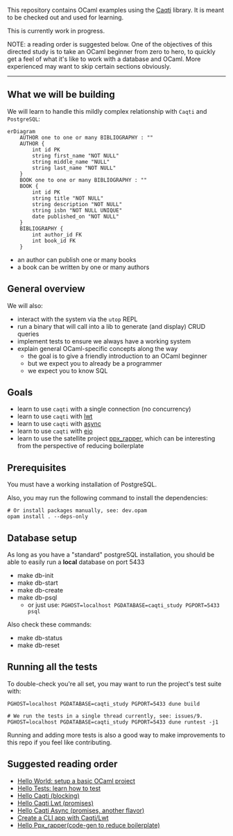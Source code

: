 This repository contains OCaml examples using the [Caqti][] library.  It is
meant to be checked out and used for learning.

This is currently work in progress.

NOTE: a reading order is suggested below. One of the objectives of this directed study is to take an OCaml beginner from zero to hero, to quickly get a feel of what it's like to work with a database and OCaml. More experienced may want to skip certain sections obviously.

[Caqti]: https://github.com/paurkedal/ocaml-caqti/

---

## What we will be building

We will learn to handle this mildly complex relationship with `Caqti` and `PostgreSQL`:

```mermaid
erDiagram
    AUTHOR one to one or many BIBLIOGRAPHY : ""
    AUTHOR {
        int id PK
        string first_name "NOT NULL"
        string middle_name "NULL"
        string last_name "NOT NULL"
    }
    BOOK one to one or many BIBLIOGRAPHY : ""
    BOOK {
        int id PK
        string title "NOT NULL"
        string description "NOT NULL"
        string isbn "NOT NULL UNIQUE"
        date published_on "NOT NULL"
    }
    BIBLIOGRAPHY {
        int author_id FK
        int book_id FK
    }
```

- an author can publish one or many books
- a book can be written by one or many authors


## General overview

We will also:

- interact with the system via the `utop` REPL
- run a binary that will call into a lib to generate (and display) CRUD queries
- implement tests to ensure we always have a working system
- explain general OCaml-specific concepts along the way
  - the goal is to give a friendly introduction to an OCaml beginner
  - but we expect you to already be a programmer
  - we expect you to know SQL


## Goals

- learn to use `caqti` with a single connection (no concurrency)
- learn to use `caqti` with [lwt](https://github.com/ocsigen/lwt)
- learn to use `caqti` with [async](https://github.com/janestreet/async)
- learn to use `caqti` with [eio](https://github.com/ocaml-multicore/eio)
- learn to use the satellite project [ppx_rapper](https://github.com/roddyyaga/ppx_rapper), which can be interesting from the perspective of reducing boilerplate

## Prerequisites

You must have a working installation of PostgreSQL.

Also, you may run the following command to install the dependencies:

```
# Or install packages manually, see: dev.opam
opam install . --deps-only
```

## Database setup

As long as you have a "standard" postgreSQL installation, you should be able to easily run a **local** database on port 5433

- make db-init
- make db-start
- make db-create
- make db-psql
  - or just use: `PGHOST=localhost PGDATABASE=caqti_study PGPORT=5433 psql`

Also check these commands:

- make db-status
- make db-reset

## Running all the tests

To double-check you're all set, you may want to run the project's test suite with:

```
PGHOST=localhost PGDATABASE=caqti_study PGPORT=5433 dune build

# We run the tests in a single thread currently, see: issues/9.
PGHOST=localhost PGDATABASE=caqti_study PGPORT=5433 dune runtest -j1
```

Running and adding more tests is also a good way to make improvements to this repo if you feel like contributing.

## Suggested reading order

- [Hello World: setup a basic OCaml project](study/hello-world)
- [Hello Tests: learn how to test](study/hello-tests)
- [Hello Caqti (blocking)](study/hello-caqti-blocking)
- [Hello Caqti Lwt (promises)](study/hello-caqti-lwt)
- [Hello Caqti Async (promises, another flavor)](study/hello-caqti-async)
- [Create a CLI app with Caqti/Lwt](study/lwt-cli-app)
- [Hello Ppx_rapper(code-gen to reduce boilerplate)](study/hello-ppx_rapper)

